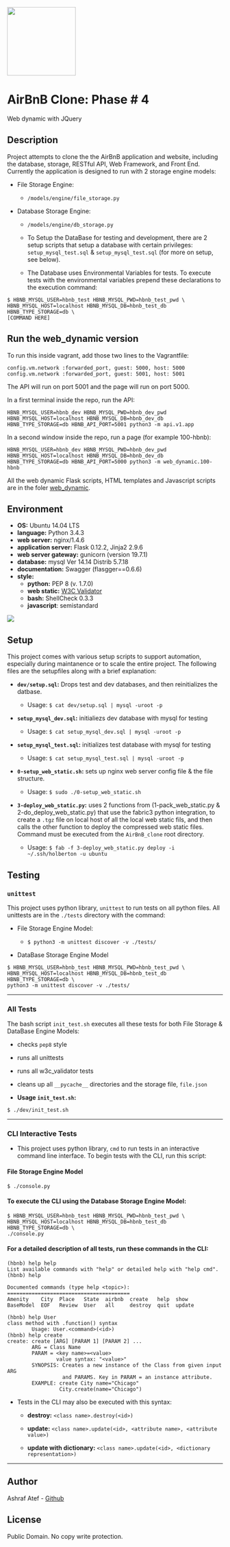 <img src="https://github.com/jarehec/AirBnB_clone_v3/blob/master/dev/HBTN-hbnb-Final.png" width="160" height=auto />

# AirBnB Clone: Phase # 4

Web dynamic with JQuery

## Description

Project attempts to clone the the AirBnB application and website, including the
database, storage, RESTful API, Web Framework, and Front End. Currently the
application is designed to run with 2 storage engine models:

- File Storage Engine:

  - `/models/engine/file_storage.py`

- Database Storage Engine:

  - `/models/engine/db_storage.py`

  - To Setup the DataBase for testing and development, there are 2 setup
    scripts that setup a database with certain privileges: `setup_mysql_test.sql`
    & `setup_mysql_test.sql` (for more on setup, see below).

  - The Database uses Environmental Variables for tests. To execute tests with
    the environmental variables prepend these declarations to the execution
    command:

```
$ HBNB_MYSQL_USER=hbnb_test HBNB_MYSQL_PWD=hbnb_test_pwd \
HBNB_MYSQL_HOST=localhost HBNB_MYSQL_DB=hbnb_test_db HBNB_TYPE_STORAGE=db \
[COMMAND HERE]
```

## Run the web_dynamic version

To run this inside vagrant, add those two lines to the Vagrantfile:

```
config.vm.network :forwarded_port, guest: 5000, host: 5000
config.vm.network :forwarded_port, guest: 5001, host: 5001
```

The API will run on port 5001 and the page will run on port 5000.

In a first terminal inside the repo, run the API:

```
HBNB_MYSQL_USER=hbnb_dev HBNB_MYSQL_PWD=hbnb_dev_pwd HBNB_MYSQL_HOST=localhost HBNB_MYSQL_DB=hbnb_dev_db HBNB_TYPE_STORAGE=db HBNB_API_PORT=5001 python3 -m api.v1.app
```

In a second window inside the repo, run a page (for example 100-hbnb):

```
HBNB_MYSQL_USER=hbnb_dev HBNB_MYSQL_PWD=hbnb_dev_pwd HBNB_MYSQL_HOST=localhost HBNB_MYSQL_DB=hbnb_dev_db HBNB_TYPE_STORAGE=db HBNB_API_PORT=5000 python3 -m web_dynamic.100-hbnb
```

All the web dynamic Flask scripts, HTML templates and Javascript scripts are in the foler [web_dynamic](./web_dynamic).

## Environment

- **OS:** Ubuntu 14.04 LTS
- **language:** Python 3.4.3
- **web server:** nginx/1.4.6
- **application server:** Flask 0.12.2, Jinja2 2.9.6
- **web server gateway:** gunicorn (version 19.7.1)
- **database:** mysql Ver 14.14 Distrib 5.7.18
- **documentation:** Swagger (flasgger==0.6.6)
- **style:**
  - **python:** PEP 8 (v. 1.7.0)
  - **web static:** [W3C Validator](https://validator.w3.org/)
  - **bash:** ShellCheck 0.3.3
  - **javascript**: semistandard

<img src="https://github.com/jarehec/AirBnB_clone_v3/blob/master/dev/hbnb_step5.png" />

## Setup

This project comes with various setup scripts to support automation, especially
during maintanence or to scale the entire project. The following files are the
setupfiles along with a brief explanation:

- **`dev/setup.sql`:** Drops test and dev databases, and then reinitializes
  the datbase.

  - Usage: `$ cat dev/setup.sql | mysql -uroot -p`

- **`setup_mysql_dev.sql`:** initialiezs dev database with mysql for testing

  - Usage: `$ cat setup_mysql_dev.sql | mysql -uroot -p`

- **`setup_mysql_test.sql`:** initializes test database with mysql for testing

  - Usage: `$ cat setup_mysql_test.sql | mysql -uroot -p`

- **`0-setup_web_static.sh`:** sets up nginx web server config file & the file
  structure.

  - Usage: `$ sudo ./0-setup_web_static.sh`

- **`3-deploy_web_static.py`:** uses 2 functions from (1-pack_web_static.py &
  2-do_deploy_web_static.py) that use the fabric3 python integration, to create
  a `.tgz` file on local host of all the local web static fils, and then calls
  the other function to deploy the compressed web static files. Command must
  be executed from the `AirBnB_clone` root directory.

  - Usage: `$ fab -f 3-deploy_web_static.py deploy -i ~/.ssh/holberton -u ubuntu`

## Testing

### `unittest`

This project uses python library, `unittest` to run tests on all python files.
All unittests are in the `./tests` directory with the command:

- File Storage Engine Model:

  - `$ python3 -m unittest discover -v ./tests/`

- DataBase Storage Engine Model

```
$ HBNB_MYSQL_USER=hbnb_test HBNB_MYSQL_PWD=hbnb_test_pwd \
HBNB_MYSQL_HOST=localhost HBNB_MYSQL_DB=hbnb_test_db HBNB_TYPE_STORAGE=db \
python3 -m unittest discover -v ./tests/
```

---

### All Tests

The bash script `init_test.sh` executes all these tests for both File Storage &
DataBase Engine Models:

- checks `pep8` style

- runs all unittests

- runs all w3c_validator tests

- cleans up all `__pycache__` directories and the storage file, `file.json`

- **Usage `init_test.sh`:**

```
$ ./dev/init_test.sh
```

---

### CLI Interactive Tests

- This project uses python library, `cmd` to run tests in an interactive command
  line interface. To begin tests with the CLI, run this script:

#### File Storage Engine Model

```
$ ./console.py
```

#### To execute the CLI using the Database Storage Engine Model:

```
$ HBNB_MYSQL_USER=hbnb_test HBNB_MYSQL_PWD=hbnb_test_pwd \
HBNB_MYSQL_HOST=localhost HBNB_MYSQL_DB=hbnb_test_db HBNB_TYPE_STORAGE=db \
./console.py
```

#### For a detailed description of all tests, run these commands in the CLI:

```
(hbnb) help help
List available commands with "help" or detailed help with "help cmd".
(hbnb) help

Documented commands (type help <topic>):
========================================
Amenity    City  Place   State  airbnb  create   help  show
BaseModel  EOF   Review  User   all     destroy  quit  update

(hbnb) help User
class method with .function() syntax
        Usage: User.<command>(<id>)
(hbnb) help create
create: create [ARG] [PARAM 1] [PARAM 2] ...
        ARG = Class Name
        PARAM = <key name>=<value>
                value syntax: "<value>"
        SYNOPSIS: Creates a new instance of the Class from given input ARG
                  and PARAMS. Key in PARAM = an instance attribute.
        EXAMPLE: create City name="Chicago"
                 City.create(name="Chicago")
```

- Tests in the CLI may also be executed with this syntax:

  - **destroy:** `<class name>.destroy(<id>)`

  - **update:** `<class name>.update(<id>, <attribute name>, <attribute value>)`

  - **update with dictionary:** `<class name>.update(<id>,
<dictionary representation>)`

---

## Author

Ashraf Atef - [Github](https://github.com/Ashraf-Atef1)

## License

Public Domain. No copy write protection.
